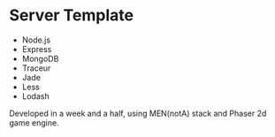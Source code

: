 Server Template
===============

- Node.js
- Express
- MongoDB
- Traceur
- Jade
- Less
- Lodash

Developed in a week and a half, using MEN(notA) stack and Phaser 2d game engine.

